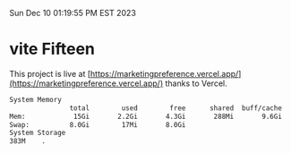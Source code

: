 Sun Dec 10 01:19:55 PM EST 2023

# vite Fifteen


This project is live at [https://marketingpreference.vercel.app/](https://marketingpreference.vercel.app/) thanks to Vercel.

```bash
System Memory
               total        used        free      shared  buff/cache   available
Mem:            15Gi       2.2Gi       4.3Gi       288Mi       9.6Gi        13Gi
Swap:          8.0Gi        17Mi       8.0Gi
System Storage
383M	.
```
```bash
